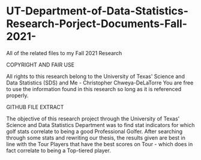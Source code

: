# UT-Department-of-Data-Statistics-Research-Porject-Documents-Fall-2021-
All of the related files to my Fall 2021 Research

COPYRIGHT AND FAIR USE

All rights to this research belong to the University of Texas' Science and Data Statistics (SDS) and Me - Christopher Chweya-DeLaTorre
You are free to use the information found in this research so long as it is referenced properly.


GITHUB FILE EXTRACT

The objective of this research project through the University of Texas' Science and Data Statistics Department was to find stat indicators for which golf stats correlate to being a good Professional Golfer. After searching through some stats and rewriting our thesis, the results given are best in line with the Tour Players that have the best scores on Tour - which does in fact correlate to being a Top-tiered player.
